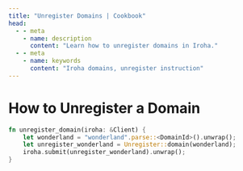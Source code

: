 ```yaml
---
title: "Unregister Domains | Cookbook"
head:
  - - meta
    - name: description
      content: "Learn how to unregister domains in Iroha."
  - - meta
    - name: keywords
      content: "Iroha domains, unregister instruction"
---
```


# How to Unregister a Domain

```rust
fn unregister_domain(iroha: &Client) {
    let wonderland = "wonderland".parse::<DomainId>().unwrap();
    let unregister_wonderland = Unregister::domain(wonderland);
    iroha.submit(unregister_wonderland).unwrap();
}
```